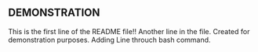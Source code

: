 ## DEMONSTRATION
This is the first line of the README file!! 
Another line in the file.
Created for demonstration purposes.
Adding Line throuch bash command.
